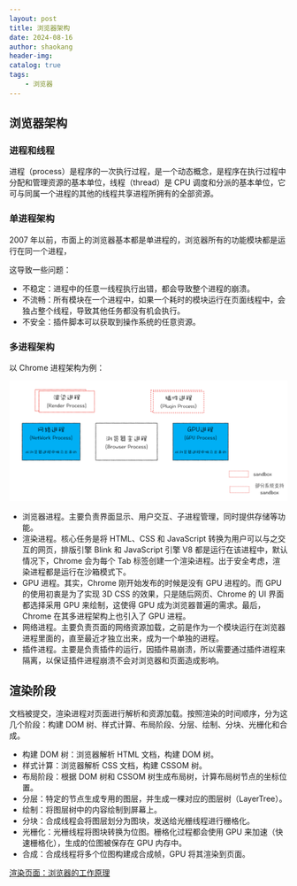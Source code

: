 ```yaml
---
layout: post
title: 浏览器架构
date: 2024-08-16
author: shaokang
header-img:
catalog: true
tags:
    - 浏览器
---
```


## 浏览器架构

### 进程和线程

进程（process）是程序的一次执行过程，是一个动态概念，是程序在执行过程中分配和管理资源的基本单位，线程（thread）是 CPU 调度和分派的基本单位，它可与同属一个进程的其他的线程共享进程所拥有的全部资源。

### 单进程架构

2007 年以前，市面上的浏览器基本都是单进程的，浏览器所有的功能模块都是运行在同一个进程，

这导致一些问题：

-   不稳定：进程中的任意一线程执行出错，都会导致整个进程的崩溃。
-   不流畅：所有模块在一个进程中，如果一个耗时的模块运行在页面线程中，会独占整个线程，导致其他任务都没有机会执行。
-   不安全：插件脚本可以获取到操作系统的任意资源。

### 多进程架构

以 Chrome 进程架构为例：

![chrome](/img/chrome-framework.png)

-   浏览器进程。主要负责界面显示、用户交互、子进程管理，同时提供存储等功能。
-   渲染进程。核心任务是将 HTML、CSS 和 JavaScript 转换为用户可以与之交互的网页，排版引擎 Blink 和 JavaScript 引擎 V8 都是运行在该进程中，默认情况下，Chrome 会为每个 Tab 标签创建一个渲染进程。出于安全考虑，渲染进程都是运行在沙箱模式下。
-   GPU 进程。其实，Chrome 刚开始发布的时候是没有 GPU 进程的。而 GPU 的使用初衷是为了实现 3D CSS 的效果，只是随后网页、Chrome 的 UI 界面都选择采用 GPU 来绘制，这使得 GPU 成为浏览器普遍的需求。最后，Chrome 在其多进程架构上也引入了 GPU 进程。
-   网络进程。主要负责页面的网络资源加载，之前是作为一个模块运行在浏览器进程里面的，直至最近才独立出来，成为一个单独的进程。
-   插件进程。主要是负责插件的运行，因插件易崩溃，所以需要通过插件进程来隔离，以保证插件进程崩溃不会对浏览器和页面造成影响。

## 渲染阶段

文档被提交，渲染进程对页面进行解析和资源加载。按照渲染的时间顺序，分为这几个阶段：构建 DOM 树、样式计算、布局阶段、分层、绘制、分块、光栅化和合成。

-   构建 DOM 树：浏览器解析 HTML 文档，构建 DOM 树。
-   样式计算：浏览器解析 CSS 文档，构建 CSSOM 树。
-   布局阶段：根据 DOM 树和 CSSOM 树生成布局树，计算布局树节点的坐标位置。
-   分层：特定的节点生成专用的图层，并生成一棵对应的图层树（LayerTree）。
-   绘制：将图层树中的内容绘制到屏幕上。
-   分块：合成线程会将图层划分为图块，发送给光栅线程进行栅格化。
-   光栅化：光栅线程将图块转换为位图。栅格化过程都会使用 GPU 来加速（快速栅格化），生成的位图被保存在 GPU 内存中。
-   合成：合成线程将多个位图构建成合成帧，GPU 将其渲染到页面。

[渲染页面：浏览器的工作原理](https://developer.mozilla.org/zh-CN/docs/Web/Performance/How_browsers_work)